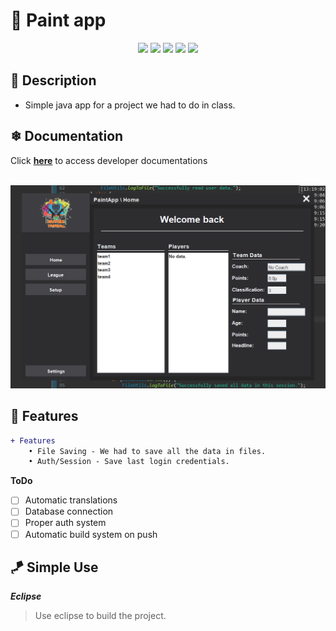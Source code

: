 # 🌳 Paint app

<div align="center">

<img src="https://badgen.net/github/checks/ITSXNOOBX/paint-app"> <img src="https://img.shields.io/badge/java-1.2.0-green.svg?style=flat&logo=github"> <img src="https://badgen.net/badge/icon/eclipse?icon=eclipse&label"> <img src="https://badgen.net/github/release/ITSXNOOBX/paint-app"> <img src="https://badgen.net/github/license/ITSXNOOBX/paint-app">

</div>

## 🌊 Description
* Simple java app for a project we had to do in class.

## ❄ Documentation
 Click [**here**](https://itsxnoobx.github.io/paint-app/) to access developer documentations

<br>

<img src=".github/1.2.0.png">

## 🔺 Features

```diff
+ Features 
	• File Saving - We had to save all the data in files. 
	• Auth/Session - Save last login credentials.
```
**ToDo**

- [ ] Automatic translations
- [ ] Database connection 
- [ ] Proper auth system
- [ ] Automatic build system on push

## 🪁 Simple Use

***Eclipse***

> Use eclipse to build the project.
